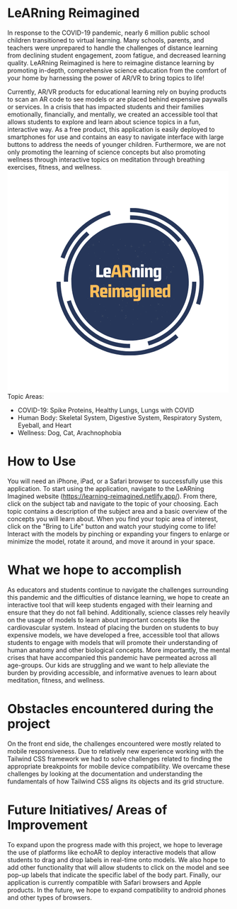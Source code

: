# LeARning Reimagined 


In response to the COVID-19 pandemic, nearly 6 million public school children transitioned to virtual learning. Many schools, parents, and teachers were unprepared to handle the challenges of distance learning from declining student engagement, zoom fatigue, and decreased learning quality. LeARning Reimagined is here to reimagine distance learning by promoting in-depth, comprehensive science education from the comfort of your home by harnessing the power of AR/VR to bring topics to life! 

Currently, AR/VR products for educational learning rely on buying products to scan an AR code to see models or are placed behind expensive paywalls or services. In a crisis that has impacted students and their families emotionally, financially, and mentally, we created an accessible tool that allows students to explore and learn about science topics in a fun, interactive way. As a free product, this application is easily deployed to smartphones for use and contains an easy to navigate interface with large buttons to address the needs of younger children. Furthermore, we are not only promoting the learning of science concepts but also promoting wellness through interactive topics on meditation through breathing exercises, fitness, and wellness. <img align="left" src="images/LeARning Reimagined.png">

Topic Areas:
* COVID-19: Spike Proteins, Healthy Lungs,  Lungs with COVID
* Human Body: Skeletal System, Digestive System, Respiratory System, Eyeball, and Heart
* Wellness: Dog, Cat, Arachnophobia

# How to Use 

You will need an iPhone, iPad, or a Safari browser to successfully use this application. To start using the application, navigate to the LeARning Imagined website (https://learning-reimagined.netlify.app/). From there, click on the subject tab and navigate to the topic of your choosing. Each topic contains a description of the subject area and a basic overview of the concepts you will learn about. When you find your topic area of interest, click on the "Bring to Life" button and watch your studying come to life! Interact with the models by pinching or expanding your fingers to enlarge or minimize the model, rotate it around, and move it around in your space.  


# What we hope to accomplish 

As educators and students continue to navigate the challenges surrounding this pandemic and the difficulties of distance learning, we hope to create an interactive tool that will keep students engaged with their learning and ensure that they do not fall behind. Additionally, science classes rely heavily on the usage of models to learn about important concepts like the cardiovascular system. Instead of placing the burden on students to buy expensive models, we have developed a free, accessible tool that allows students to engage with models that will promote their understanding of human anatomy and other biological concepts. More importantly, the mental crises that have accompanied this pandemic have permeated across all age-groups. Our kids are struggling and we want to help alleviate the burden by providing accessible, and informative avenues to learn about meditation, fitness, and wellness. 

# Obstacles encountered during the project 

On the front end side, the challenges encountered were mostly related to mobile responsiveness. Due to relatively new experience working with the Tailwind CSS framework we had to solve challenges related to finding the appropriate breakpoints for mobile device compatibility. We overcame these challenges by looking at the documentation and understanding the fundamentals of how Tailwind CSS aligns its objects and its grid structure. 

# Future Initiatives/ Areas of Improvement 

To expand upon the progress made with this project, we hope to leverage the use of platforms like echoAR to deploy interactive models that allow students to drag and drop labels in real-time onto models. We also hope to add other functionality that will allow students to click on the model and see pop-up labels that indicate the specific label of the body part. Finally, our application is currently compatible with Safari browsers and Apple products. In the future, we hope to expand compatibility to android phones and other types of browsers. 
